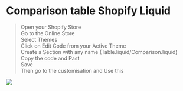 # Comparison table Shopify Liquid

> Open your Shopify Store <br>
> Go to the Online Store <br>
> Select Themes <br>
> Click on Edit Code from your Active Theme <br>
> Create a Section with any name (Table.liquid/Comparison.liquid) <br>
> Copy the code and Past <br>
> Save <br>
Then go to the customisation and Use this <br>



![](https://faridrony55.github.io/all_images/comparison_table.png) 

